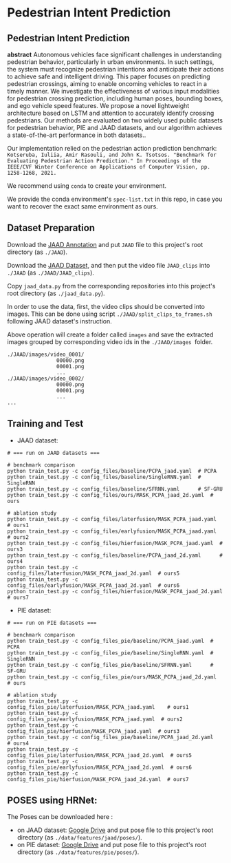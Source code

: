 # Pedestrian Intent Prediction 
  
## **Pedestrian Intent Prediction**  




**abstract**
Autonomous vehicles face significant challenges in understanding pedestrian behavior, particularly in urban environments. In such settings, the system must recognize pedestrian intentions and anticipate their actions to achieve safe and intelligent driving. This paper focuses on predicting pedestrian crossings, aiming to enable oncoming vehicles to react in a timely manner. We investigate the effectiveness of various input modalities for pedestrian crossing prediction, including human poses, bounding boxes, and ego vehicle speed features. We propose a novel  lightweight architecture based on LSTM and attention to accurately identify crossing pedestrians. Our methods are evaluated on two widely used public datasets for pedestrian behavior, PIE and JAAD datasets, and our algorithm achieves a state-of-the-art performance in both datasets..    

Our implementation relied on the pedestrian action prediction benchmark: `Kotseruba, Iuliia, Amir Rasouli, and John K. Tsotsos. "Benchmark for Evaluating Pedestrian Action Prediction." In Proceedings of the IEEE/CVF Winter Conference on Applications of Computer Vision, pp. 1258-1268, 2021.`



We recommend using `conda` to create your environment. 

We provide the conda environment's `spec-list.txt` in this repo, in case you want to recover the exact same environment as ours. 

## Dataset Preparation  

Download the [JAAD Annotation](https://github.com/ykotseruba/JAAD) and put `JAAD` file to this project's root directory (as `./JAAD`).  

Download the [JAAD Dataset](http://data.nvision2.eecs.yorku.ca/JAAD_dataset/), and then put the video file `JAAD_clips` into `./JAAD` (as `./JAAD/JAAD_clips`).  

Copy `jaad_data.py` from the corresponding repositories into this project's root directory (as `./jaad_data.py`).  

In order to use the data, first, the video clips should be converted into images. This can be done using script `./JAAD/split_clips_to_frames.sh` following JAAD dataset's instruction.  

Above operation will create a folder called `images` and save the extracted images grouped by corresponding video ids in the `./JAAD/images `folder.  
```
./JAAD/images/video_0001/
				00000.png
				00001.png
				...
./JAAD/images/video_0002/
				00000.png
				00001.png
				...		
...
```
## Training and Test  



- JAAD dataset: 

```shell
# === run on JAAD datasets ===

# benchmark comparison
python train_test.py -c config_files/baseline/PCPA_jaad.yaml  # PCPA
python train_test.py -c config_files/baseline/SingleRNN.yaml  # SingleRNN
python train_test.py -c config_files/baseline/SFRNN.yaml      # SF-GRU
python train_test.py -c config_files/ours/MASK_PCPA_jaad_2d.yaml  # ours

# ablation study
python train_test.py -c config_files/laterfusion/MASK_PCPA_jaad.yaml    # ours1
python train_test.py -c config_files/earlyfusion/MASK_PCPA_jaad.yaml  # ours2
python train_test.py -c config_files/hierfusion/MASK_PCPA_jaad.yaml  # ours3
python train_test.py -c config_files/baseline/PCPA_jaad_2d.yaml      # ours4
python train_test.py -c config_files/laterfusion/MASK_PCPA_jaad_2d.yaml  # ours5
python train_test.py -c config_files/earlyfusion/MASK_PCPA_jaad_2d.yaml  # ours6
python train_test.py -c config_files/hierfusion/MASK_PCPA_jaad_2d.yaml  # ours7
```

- PIE dataset: 

```shell
# === run on PIE datasets ===

# benchmark comparison
python train_test.py -c config_files_pie/baseline/PCPA_jaad.yaml  # PCPA
python train_test.py -c config_files_pie/baseline/SingleRNN.yaml  # SingleRNN
python train_test.py -c config_files_pie/baseline/SFRNN.yaml      # SF-GRU
python train_test.py -c config_files_pie/ours/MASK_PCPA_jaad_2d.yaml   # ours

# ablation study
python train_test.py -c config_files_pie/laterfusion/MASK_PCPA_jaad.yaml    # ours1
python train_test.py -c config_files_pie/earlyfusion/MASK_PCPA_jaad.yaml  # ours2
python train_test.py -c config_files_pie/hierfusion/MASK_PCPA_jaad.yaml  # ours3
python train_test.py -c config_files_pie/baseline/PCPA_jaad_2d.yaml      # ours4
python train_test.py -c config_files_pie/laterfusion/MASK_PCPA_jaad_2d.yaml  # ours5
python train_test.py -c config_files_pie/earlyfusion/MASK_PCPA_jaad_2d.yaml  # ours6
python train_test.py -c config_files_pie/hierfusion/MASK_PCPA_jaad_2d.yaml  # ours7
```




## POSES using HRNet:



The Poses can be downloaded here :

- on JAAD dataset: [Google Drive](https://drive.google.com/drive/folders/1EQZlxaCPXBCQuofSar1eWns0YyemsqDi?usp=drive_link) and put pose file to this project's root directory (as `./data/features/jaad/poses/`).  
- on PIE dataset: [Google Drive](https://drive.google.com/drive/folders/1_rSr3cOQYAj5ygWrTrVc6AF6_lYIQ6LA?usp=drive_link) and put pose file to this project's root directory (as `./data/features/pie/poses/`).  


